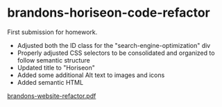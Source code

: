 # brandons-horiseon-code-refactor

First submission for homework. 
  - Adjusted both the ID class for the "search-engine-optimization" div
  - Properly adjusted CSS selectors to be consolidated and organized to follow semantic structure
  - Updated title to "Horiseon" 
  - Added some additional Alt text to images and icons
  - Added semantic HTML

  [brandons-website-refactor.pdf](https://github.com/DoengesBA/brandons-horiseon-code-refactor/files/9595490/brandons-website-refactor.pdf)
